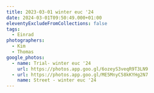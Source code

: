 ```yaml
---
title: 2023-03-01 winter euc '24
date: 2024-03-01T09:50:49.000+01:00
eleventyExcludeFromCollections: false
tags:
  - Einrad
photographers:
  - Kim
  - Thomas
google_photos:
  - name: Trial- winter euc '24
    url: https://photos.app.goo.gl/6ozeyS3veqR9T3LN9
  - url: https://photos.app.goo.gl/ME5MnyC58kKYHg2N7
    name: Street - winter euc '24
---
```

